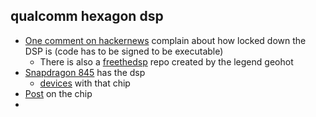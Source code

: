 ## qualcomm hexagon dsp
- [One comment on hackernews](https://news.ycombinator.com/item?id=37773135) complain about how locked down the DSP is (code has to be signed to be executable)
  - There is also a [freethedsp](https://github.com/geohot/freethedsp/blob/master/freethedsp.c) repo created by the legend geohot
- [Snapdragon 845](https://www.qualcomm.com/products/mobile/snapdragon/smartphones/snapdragon-8-series-mobile-platforms/snapdragon-845-mobile-platform) has the dsp
  - [devices](https://wiki.postmarketos.org/wiki/Qualcomm_Snapdragon_845/850_(SDM845/SDM850)) with that chip
- [Post](https://chipsandcheese.com/2023/10/04on/qualcomms-hexagon-dsp-and-now-npu/) on the chip
- 
